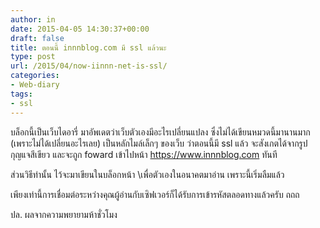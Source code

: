 ```yaml
---
author: in
date: 2015-04-05 14:30:37+00:00
draft: false
title: ตอนนี้ innnblog.com มี ssl แล้วนะ
type: post
url: /2015/04/now-iinnn-net-is-ssl/
categories:
- Web-diary
tags:
- ssl
---
```


บล็อกนี้เป็นเว็บไดอารี่ มาอัพเดตว่าเว็บตัวเองมีอะไรเปลี่ยนแปลง ซึ่งไม่ได้เขียนหมวดนี้มานานมาก (เพราะไม่ได้เปลี่ยนอะไรเลย) เป็นหลักไมล์เล็กๆ ของเว็บ ว่าตอนนี้มี ssl แล้ว จะสังเกตได้จากรูปกุญแจสีเขียว และจะถูก foward เข้าไปหน้า https://www.innnblog.com ทันที

ส่วนวิธีทำนั้น ไว้จะมาเขียนในบล็อกหน้า \\เพื่อตัวเองในอนาคตมาอ่าน เพราะนี้เริ่มลืมแล้ว

เพียงเท่านี้การเชื่อมต่อระหว่างคุณผู้อ่านกับเซิฟเวอร์ก็ได้รับการเข้ารหัสตลอดทางแล้วครับ ถถถ

ปล. ผลจากความพยายามห้าชั่วโมง
